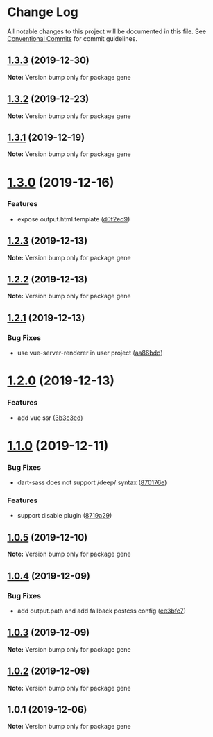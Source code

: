 # Change Log

All notable changes to this project will be documented in this file.
See [Conventional Commits](https://conventionalcommits.org) for commit guidelines.

## [1.3.3](https://github.com/nut-project/nut/compare/gene@1.3.2...gene@1.3.3) (2019-12-30)

**Note:** Version bump only for package gene





## [1.3.2](https://github.com/nut-project/nut/compare/gene@1.3.1...gene@1.3.2) (2019-12-23)

**Note:** Version bump only for package gene





## [1.3.1](https://github.com/nut-project/nut/compare/gene@1.3.0...gene@1.3.1) (2019-12-19)

**Note:** Version bump only for package gene





# [1.3.0](https://github.com/nut-project/nut/compare/gene@1.2.3...gene@1.3.0) (2019-12-16)


### Features

* expose output.html.template ([d0f2ed9](https://github.com/nut-project/nut/commit/d0f2ed98c6287319b70e73d8bcf2559218971027))





## [1.2.3](https://github.com/nut-project/nut/compare/gene@1.2.2...gene@1.2.3) (2019-12-13)

**Note:** Version bump only for package gene





## [1.2.2](https://github.com/nut-project/nut/compare/gene@1.2.1...gene@1.2.2) (2019-12-13)

**Note:** Version bump only for package gene





## [1.2.1](https://github.com/nut-project/nut/compare/gene@1.2.0...gene@1.2.1) (2019-12-13)


### Bug Fixes

* use vue-server-renderer in user project ([aa86bdd](https://github.com/nut-project/nut/commit/aa86bdd0694478949bdfeada0dc63229de534ecc))





# [1.2.0](https://github.com/nut-project/nut/compare/gene@1.1.0...gene@1.2.0) (2019-12-13)


### Features

* add vue ssr ([3b3c3ed](https://github.com/nut-project/nut/commit/3b3c3ed9954d26ac5e06a7b6ef6aeccb702a6c57))





# [1.1.0](https://github.com/nut-project/nut/compare/gene@1.0.5...gene@1.1.0) (2019-12-11)


### Bug Fixes

* dart-sass does not support /deep/ syntax ([870176e](https://github.com/nut-project/nut/commit/870176e45f561a0aec3ed336526a67d3f37cc55d))


### Features

* support disable plugin ([8719a29](https://github.com/nut-project/nut/commit/8719a29041ae0771f27b53f0d3786a2060535b10))





## [1.0.5](https://github.com/nut-project/nut/compare/gene@1.0.4...gene@1.0.5) (2019-12-10)

**Note:** Version bump only for package gene





## [1.0.4](https://github.com/nut-project/nut/compare/gene@1.0.3...gene@1.0.4) (2019-12-09)


### Bug Fixes

* add output.path and add fallback postcss config ([ee3bfc7](https://github.com/nut-project/nut/commit/ee3bfc7ac39dff6295418cc917af34b9c8855b59))





## [1.0.3](https://github.com/nut-project/nut/compare/gene@1.0.2...gene@1.0.3) (2019-12-09)

**Note:** Version bump only for package gene





## [1.0.2](https://github.com/nut-project/nut/compare/gene@1.0.1...gene@1.0.2) (2019-12-09)

**Note:** Version bump only for package gene





## 1.0.1 (2019-12-06)

**Note:** Version bump only for package gene
